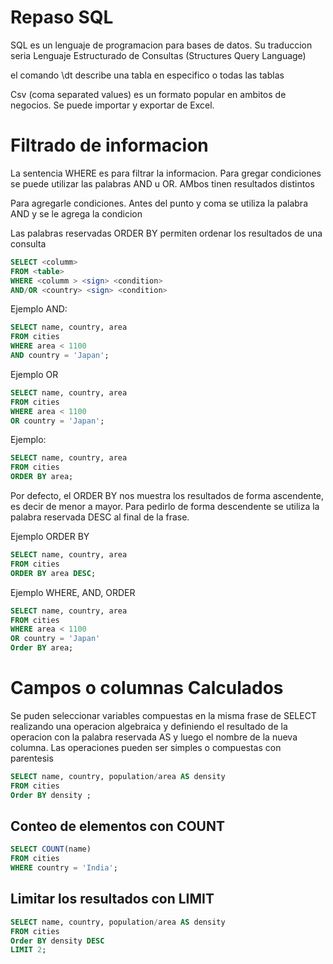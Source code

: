 # Repaso SQL

SQL es un lenguaje de programacion para bases de datos. Su traduccion seria Lenguaje Estructurado de Consultas (Structures Query Language)

el comando \dt describe una tabla en especifico o todas las tablas 

Csv (coma separated values) es un formato popular en ambitos de negocios. Se puede importar y exportar de Excel.

# Filtrado de informacion

La sentencia WHERE es para filtrar la informacion. Para gregar condiciones se puede utilizar las palabras AND u OR. AMbos tinen resultados distintos

Para agregarle condiciones. Antes del punto y coma se utiliza la palabra AND y se le agrega la condicion

Las palabras reservadas ORDER BY permiten ordenar los resultados de una consulta
```sql
SELECT <columm> 
FROM <table>
WHERE <columm > <sign> <condition>
AND/OR <country> <sign> <condition>

```
Ejemplo AND:
```sql
SELECT name, country, area
FROM cities
WHERE area < 1100
AND country = 'Japan';
```
Ejemplo OR
```sql
SELECT name, country, area
FROM cities
WHERE area < 1100
OR country = 'Japan';
```




Ejemplo:

```sql
SELECT name, country, area
FROM cities
ORDER BY area;
```

Por defecto, el ORDER BY nos muestra los resultados de forma ascendente, es decir de menor a mayor. Para pedirlo de forma descendente se utiliza la palabra reservada DESC al final de la frase.

Ejemplo ORDER BY

```sql
SELECT name, country, area
FROM cities
ORDER BY area DESC;
```


Ejemplo WHERE, AND, ORDER

```sql
SELECT name, country, area
FROM cities
WHERE area < 1100
OR country = 'Japan'
Order BY area;
```

# Campos o columnas Calculados

Se puden seleccionar variables compuestas en la misma frase de SELECT realizando una operacion algebraica y definiendo el resultado de la operacion con la palabra reservada AS y luego el nombre de la nueva columna. Las operaciones pueden ser simples o compuestas con parentesis

```sql 
SELECT name, country, population/area AS density
FROM cities
Order BY density ;
```

## Conteo de elementos con COUNT

```sql
SELECT COUNT(name) 
FROM cities
WHERE country = 'India';
```

## Limitar los resultados con LIMIT

```sql
SELECT name, country, population/area AS density
FROM cities
Order BY density DESC 
LIMIT 2;
```